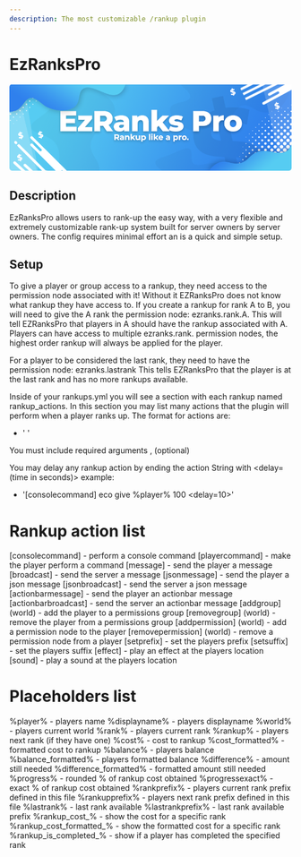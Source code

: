 ```yaml
---
description: The most customizable /rankup plugin
---
```


# EzRanksPro

![](../../.gitbook/assets/title%20%285%29.png)

## Description

EzRanksPro allows users to rank-up the easy way, with a very flexible and extremely customizable rank-up system built for server owners by server owners. The config requires minimal effort an is a quick and simple setup.

## Setup

To give a player or group access to a rankup, they need access to the permission node associated with it! Without it EZRanksPro does not know what rankup they have access to. If you create a rankup for rank A to B, you will need to give the A rank the permission node: ezranks.rank.A. This will tell EZRanksPro that players in A should have the rankup associated with A. Players can have access to multiple ezranks.rank.<rank> permission nodes, the highest order rankup will always be applied for the player.

For a player to be considered the last rank, they need to have the permission node: ezranks.lastrank
This tells EZRanksPro that the player is at the last rank and has no more rankups available.

Inside of your rankups.yml you will see a section with each rankup named rankup_actions.
In this section you may list many actions that the plugin will perform when a player ranks up. The format for actions are:
- '<action> <arguments>'

You must include required arguments
<required>, (optional)

You may delay any rankup action by ending the action String with <delay=(time in seconds)>
example:
- '[consolecommand] eco give %player% 100 <delay=10>'

# Rankup action list

[consolecommand] <command> - perform a console command
[playercommand] <command> - make the player perform a command
[message] <message> - send the player a message
[broadcast] <message> - send the server a message
[jsonmessage] <json> - send the player a json message
[jsonbroadcast] <json> - send the server a json message
[actionbarmessage] <message> - send the player an actionbar message
[actionbarbroadcast] <message> - send the server an actionbar message
[addgroup] <group> (world) - add the player to a permissions group
[removegroup] <group> (world) - remove the player from a permissions group
[addpermission] <permission> (world) - add a permission node to the player
[removepermission] <permission> (world) - remove a permission node from a player
[setprefix] <prefix> - set the players prefix
[setsuffix] <suffix> - set the players suffix
[effect] <effect> - play an effect at the players location
[sound] <sound> <volume> <pitch> - play a sound at the players location

# Placeholders list

%player% - players name​
%displayname% - players displayname
%world% - players current world
%rank% - players current rank
%rankup% - players next rank (if they have one)
%cost% - cost to rankup
%cost_formatted% - formatted cost to rankup
%balance% - players balance
%balance_formatted% - players formatted balance
%difference% - amount still needed
%difference_formatted% - formatted amount still needed
%progress% - rounded % of rankup cost obtained
%progressexact% - exact % of rankup cost obtained
%rankprefix% - players current rank prefix defined in this file
%rankupprefix% - players next rank prefix defined in this file
%lastrank% - last rank available
%lastrankprefix% - last rank available prefix
%rankup_cost_<rankname>% - show the cost for a specific rank
%rankup_cost_formatted_<rankname>% - show the formatted cost for a specific rank
%rankup_is_completed_<rankname>% - show if a player has completed the specified rank
